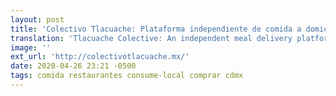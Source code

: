```yaml
---
layout: post
title: 'Colectivo Tlacuache: Plataforma independiente de comida a domicilio'
translation: 'Tlacuache Colective: An independent meal delivery platform'
image: ''
ext_url: 'http://colectivotlacuache.mx/'
date: 2020-04-26 23:21 -0500
tags: comida restaurantes consume-local comprar cdmx
---
```

